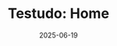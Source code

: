---
title: "Testudo: Home"
date: "2025-06-19"
type: "Interaction"
videoSrc: "/feed/testudo-home.mp4"
posterSrc: "/placeholders/feed/testudo-home.webp"
link: "https://testudo.co"
---